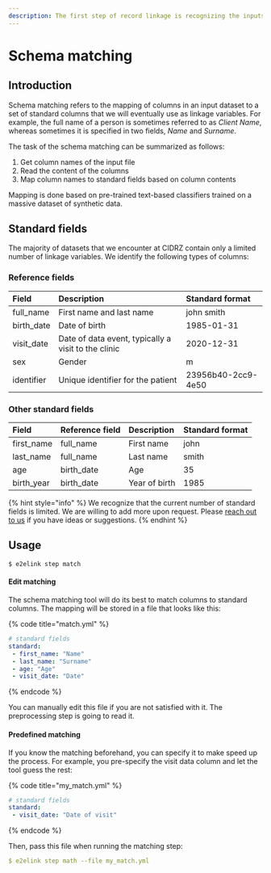 ```yaml
---
description: The first step of record linkage is recognizing the inputs.
---
```


# Schema matching

## Introduction

Schema matching refers to the mapping of columns in an input dataset to a set of standard columns that we will eventually use as linkage variables. For example, the full name of a person is sometimes referred to as _Client Name_, whereas sometimes it is specified in two fields, _Name_ and _Surname_.

The task of the schema matching can be summarized as follows:

1. Get column names of the input file
2. Read the content of the columns
3. Map column names to standard fields based on column contents

Mapping is done based on pre-trained text-based classifiers trained on a massive dataset of synthetic data.

## Standard fields

The majority of datasets that we encounter at CIDRZ contain only a limited number of linkage variables. We identify the following types of columns:

### Reference fields

| Field | Description | Standard format |
| :--- | :--- | :--- |
| full\_name | First name and last name | john smith |
| birth\_date | Date of birth | 1985-01-31 |
| visit\_date | Date of data event, typically a visit to the clinic | 2020-12-31 |
| sex | Gender | m |
| identifier | Unique identifier for the patient | 23956b40-2cc9-4e50 |

### Other standard fields

| Field | Reference field | Description | Standard format |
| :--- | :--- | :--- | :--- |
| first\_name | full\_name | First name | john |
| last\_name | full\_name | Last name | smith |
| age | birth\_date | Age | 35 |
| birth\_year | birth\_date | Year of birth | 1985 |

{% hint style="info" %}
We recognize that the current number of standard fields is limited. We are willing to add more upon request. Please [reach out to us](https://github.com/ersilia-os/cidrz-e2e-linkage/issues) if you have ideas or suggestions.
{% endhint %}

## Usage

```text
$ e2elink step match
```

#### Edit matching

The schema matching tool will do its best to match columns to standard columns. The mapping will be stored in a file that looks like this:

{% code title="match.yml" %}
```yaml
# standard fields
standard:
 - first_name: "Name"
 - last_name: "Surname"
 - age: "Age"
 - visit_date: "Date"
```
{% endcode %}

You can manually edit this file if you are not satisfied with it. The preprocessing step is going to read it.

#### Predefined matching

If you know the matching beforehand, you can specify it to make speed up the process. For example, you pre-specify the visit data column and let the tool guess the rest:

{% code title="my\_match.yml" %}
```yaml
# standard fields
standard:
 - visit_date: "Date of visit"
```
{% endcode %}

Then, pass this file when running the matching step:

```yaml
$ e2elink step math --file my_match.yml
```

